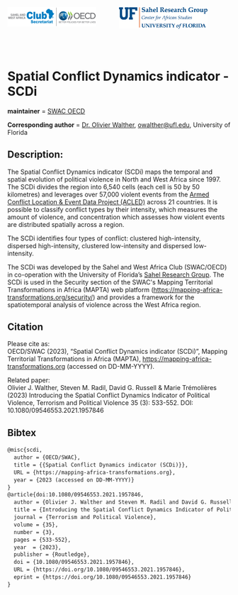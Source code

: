 

<p float="left" align="center" valign="middle">
<img src="figs/swac-oecd.png" alt="SWAC logo" width="200" vertical-align="middle" align="left"/>
<img src="figs/SRG-Official-Secondary-Logo.png" alt="Sahel Research Group logo" width="200" vertical-align="right"/>  
   
</p>
<br>
<br>



# Spatial Conflict Dynamics indicator - SCDi

__maintainer__ = [SWAC OECD](https://www.oecd.org/swac/)

__Corresponding author__ = [Dr. Olivier Walther](https://geog.ufl.edu/faculty/walther/), owalther@ufl.edu, University of Florida


## Description:
The Spatial Conflict Dynamics indicator (SCDi) maps the temporal and spatial evolution of political 
violence in North and West Africa since 1997. The SCDi divides the region into 6,540 cells 
(each cell is 50 by 50 kilometres) and leverages over 57,000 violent events from the 
[Armed Conflict Location & Event Data Project (ACLED)](https://acleddata.com/data-export-tool/) 
across 21 countries. It is possible to classify conflict types by their intensity, 
which measures the amount of violence, and concentration which assesses 
how violent events are distributed spatially across a region.

The SCDi identifies four types of conflict: clustered high-intensity, 
dispersed high-intensity, clustered low-intensity and dispersed low-intensity.

The SCDi was developed by the Sahel and West Africa Club (SWAC/OECD) 
in co-operation with the University of Florida’s [Sahel Research Group](https://sahelresearch.africa.ufl.edu). 
The SCDi is used in the Security section of the SWAC's Mapping Territorial Transformations in Africa (MAPTA) web
platform (https://mapping-africa-transformations.org/security/) and provides a framework for the spatiotemporal 
analysis of violence across the West Africa region.



## Citation
Please cite as:  
OECD/SWAC (2023), “Spatial Conflict Dynamics indicator (SCDi)”, Mapping Territorial Transformations in Africa (MAPTA), https://mapping-africa-transformations.org (accessed on DD-MM-YYYY).

Related paper:  
Olivier J. Walther, Steven M. Radil, David G. Russell & Marie Trémolières (2023) Introducing the Spatial Conflict Dynamics Indicator of Political Violence, Terrorism and Political Violence 35 (3): 533-552. DOI: 10.1080/09546553.2021.1957846

## Bibtex

```tex
@misc{scdi,
  author = {OECD/SWAC},
  title = {{Spatial Conflict Dynamics indicator (SCDi)}},
  URL = {https://mapping-africa-transformations.org},
  year = {2023 (accessed on DD-MM-YYYY)}
}
@article{doi:10.1080/09546553.2021.1957846,
  author = {Olivier J. Walther and Steven M. Radil and David G. Russell and Marie Trémolières},
  title = {Introducing the Spatial Conflict Dynamics Indicator of Political Violence},
  journal = {Terrorism and Political Violence},
  volume = {35},
  number = {3},
  pages = {533-552},
  year  = {2023},
  publisher = {Routledge},
  doi = {10.1080/09546553.2021.1957846},
  URL = {https://doi.org/10.1080/09546553.2021.1957846},
  eprint = {https://doi.org/10.1080/09546553.2021.1957846}
}
```
